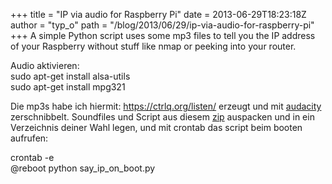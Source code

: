 +++
title = "IP via audio for Raspberry Pi"
date = 2013-06-29T18:23:18Z
author = "typ_o"
path = "/blog/2013/06/29/ip-via-audio-for-raspberry-pi"
+++
A simple Python script uses some mp3 files to tell you the IP address of
your Raspberry without stuff like nmap or peeking into your router.

Audio aktivieren:  
sudo apt-get install alsa-utils  
sudo apt-get install mpg321

Die mp3s habe ich hiermit: <https://ctrlq.org/listen/> erzeugt und mit
[audacity](https://audacity.sourceforge.net/?lang=de) zerschnibbelt.
Soundfiles und Script aus diesem
[zip](/media/Raspberry_sagt_IP.zip "Raspberry_sagt_IP.zip")
auspacken und in ein Verzeichnis deiner Wahl legen, und mit crontab das
script beim booten aufrufen:

crontab -e  
@reboot python say\_ip\_on\_boot.py
